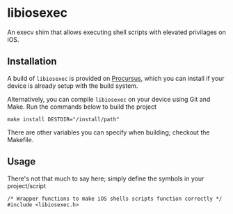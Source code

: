 # libiosexec
An execv shim that allows executing shell scripts with elevated privilages on iOS.

## Installation
A build of ``libiosexec`` is provided on [Procursus](https://github.com/ProcursusTeam/Procursus), which you can install if your device is already setup with the build system.

Alternatively, you can compile ``libiosexec`` on your device using Git and Make. Run the commands below to build the project

    make install DESTDIR="/install/path"

There are other variables you can specify when building; checkout the Makefile.

## Usage
There's not that much to say here; simply define the symbols in your project/script
    
    /* Wrapper functions to make iOS shells scripts function correctly */
    #include <libiosexec.h>
